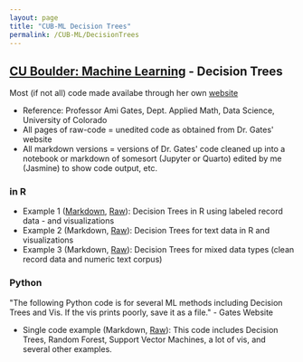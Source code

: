 ```yaml
---
layout: page
title: "CUB-ML Decision Trees"
permalink: /CUB-ML/DecisionTrees
---
```

## [CU Boulder: Machine Learning](../CUB-ML.md) - Decision Trees
Most (if not all) code made availabe through her own [website](https://gatesboltonanalytics.com/)
- Reference: Professor Ami Gates, Dept. Applied Math, Data Science, University of Colorado
- All pages of raw-code = unedited code as obtained from Dr. Gates' website
- All markdown versions = versions of Dr. Gates' code cleaned up into a notebook or markdown of somesort (Jupyter or Quarto) edited by me (Jasmine) to show code output, etc.

### in R
- Example 1 ([Markdown](Markdown/R-DecisionTrees-Ex1.html), [Raw](Raw/R-DecisionTrees-Ex1-Raw.md)): Decision Trees in R using labeled record data - and visualizations
- Example 2 (Markdown, [Raw](Raw/R-DecisionTrees-Ex2-Raw.md)): Decision Trees for text data in R and visualizations
- Example 3 (Markdown, [Raw](Raw/R-DecisionTrees-Ex3-Raw.md)): Decision Trees for mixed data types (clean record data and numeric text corpus)

### Python
"The following Python code is for several ML methods including Decision Trees and Vis. If the vis prints poorly, save it as a file." - Gates Website

- Single code example (Markdown, [Raw](Raw/Python-DecisionTrees-Raw.md)): This code includes Decision Trees, Random Forest, Support Vector Machines, a lot of vis, and several other examples.

